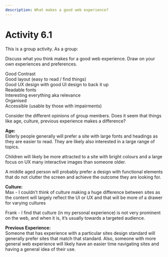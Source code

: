 ```yaml
---
description: What makes a good web experience?
---
```


# Activity 6.1

This is a group activity. As a group:

Discuss what you think makes for a good web experience. Draw on your own experiences and preferences.

Good Contrast  
Good layout \(easy to read / find things\)  
Good UX design with good UI design to back it up  
Readable fonts  
Interesting everything aka relevance  
Organised  
Accessible \(usable by those with impairments\)

Consider the different opinions of group members. Does it seem that things like age, culture, previous experience makes a difference?

**Age:**  
Elderly people generally will prefer a site with large fonts and headings as they are easier to read. They are likely also interested in a large range of topics.

Children will likely be more attracted to a site with bright colours and a large focus on UX many interactive images than someone older.

A middle aged person will probably prefer a design with functional elements that do not clutter the screen and achieve the outcome they are looking for.  


**Culture:**  
Max - I couldn’t think of culture making a huge difference between sites as the content will largely reflect the UI or UX and that will be more of a drawer for varying cultures

Frank - I find that culture \(in my personal experience\) is not very prominent on the web, and when it is, it’s usually towards a targeted audience.   


**Previous Experience:**  
Someone that has experience with a particular sites design standard will generally prefer sites that match that standard. Also, someone with more general web experience will likely have an easier time navigating sites and having a general idea of their use.  


